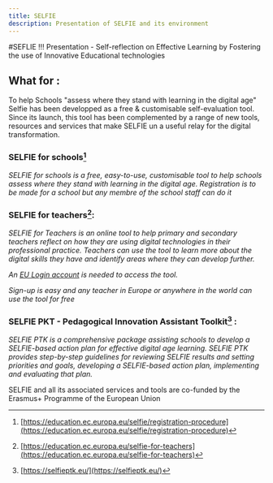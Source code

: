 ```yaml
---
title: SELFIE
description: Presentation of SELFIE and its environment
---
```


#SEFLIE
!!! Presentation
    - Self-reflection on Effective Learning by Fostering the use of Innovative Educational technologies

## What for :

To help Schools "assess where they stand with learning in the digital age" Selfie has been developped as a free & customisable self-evaluation tool.
Since its launch, this tool has been complemented by a range of new tools, resources and services that make SELFIE un a useful relay for the digital transformation.

### SELFIE for schools[^1]

_SELFIE for schools is a free, easy-to-use, customisable tool to help schools assess where they stand with learning in the digital age. Registration is to be made for a school but any membre of the school staff can do it_

### SELFIE for teachers[^2]:

_SELFIE for Teachers is an online tool to help primary and secondary teachers reflect on how they are using digital technologies in their professional practice. Teachers can use the tool to learn more about the digital skills they have and identify areas where they can develop further._

_An [EU Login account](https://webgate.ec.europa.eu/cas/login) is needed to access the tool._

_Sign-up is easy and any teacher in Europe or anywhere in the world can use the tool for free_

### SELFIE PKT - Pedagogical Innovation Assistant Toolkit[^3] :

_SELFIE PTK is a comprehensive package assisting schools to develop a SELFIE-based action plan for effective digital age learning. SELFIE PTK provides step-by-step guidelines for reviewing SELFIE results and setting priorities and goals, developing a SELFIE-based action plan, implementing and evaluating that plan._

SELFIE and all its associated services and tools are co-funded by the Erasmus+ Programme of the European Union

[^1]: [https://education.ec.europa.eu/selfie/registration-procedure](https://education.ec.europa.eu/selfie/registration-procedure)
[^2]: [https://education.ec.europa.eu/selfie-for-teachers](https://education.ec.europa.eu/selfie-for-teachers)
[^3]: [https://selfieptk.eu/](https://selfieptk.eu/)
